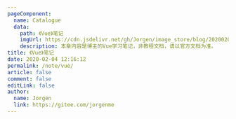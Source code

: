 ```yaml
---
pageComponent:
  name: Catalogue
  data:
    path: 《Vue》笔记
    imgUrl: https://cdn.jsdelivr.net/gh/Jorgen/image_store/blog/20200204143633.png
    description: 本章内容是博主的Vue学习笔记，非教程文档，请以官方文档为准。
title: 《Vue》笔记
date: 2020-02-04 12:16:12
permalink: /note/vue/
article: false
comment: false
editLink: false
author:
  name: Jorgen
  link: https://gitee.com/jorgenme
---
```

